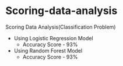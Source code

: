 # Scoring-data-analysis
Scoring Data Analysis(Classification Problem)

- Using Logistic Regression Model
     - Accuracy Score - 93%
- Using Random Forest Model
     - Accuracy Score - 93%
